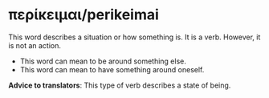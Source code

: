 # περίκειμαι/perikeimai
This word describes a situation or how something is. It is a verb. However, it is not an action.

* This word can mean to be around something else.
* This word can mean to have something around oneself.

**Advice to translators**: This type of verb describes a state of being. 